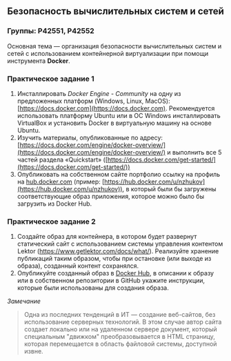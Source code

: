## Безопасность вычислительных систем и сетей

### Группы: P42551, P42552 

Основная тема — организация безопасности вычислительных систем и сетей с использованием контейнерной виртуализации при помощи инструмента **Docker**.



### Практическое задание 1

1. Инсталлировать *Docker Engine - Community* на одну из предложенных платформ (Windows, Linux, MacOS): [https://docs.docker.com](https://docs.docker.com). Рекомендуется использовать платформу Ubuntu или в ОС Windows инсталлировать VirtualBox и установить Docker в виртуальную машину на основе Ubuntu.
2. Изучить материалы, опубликованные по адресу: [https://docs.docker.com/engine/docker-overview/](https://docs.docker.com/engine/docker-overview/) и выполнить все 5 частей раздела «Quickstart» ([https://docs.docker.com/get-started/](https://docs.docker.com/get-started/))
3. Опубликовать на собственном сайте портфолио cсылку на профиль на [hub.docker.com]() (пример: [https://hub.docker.com/u/nzhukov](https://hub.docker.com/u/nzhukov)), в который были бы загружены соответствующие образ приложения, которое можно было бы загрузить из Docker Hub.



### Практическое задание 2

1. Создайте образ для контейнера, в котором будет развернут статический сайт с использованием системы управления контентом Lektor (https://www.getlektor.com/docs/what/). Реализуйте хранение публикаций таким образом, чтобы при остановке (или выходе из образа), созданный контент сохранялся.
2. Опубликуйте созданный образ в [Docker Hub](https://hub.docker.com), в описании к образу или в собственном репозитории в GitHub укажите инструкции, которые были использованы для создания образа.



*Замечание* 

> Одна из последних тенденций в ИТ — создание веб-сайтов, без использование серверных технологий. В этом случае автор сайта создает локально или на удаленном сервере документ, который специальным "движком" преобразовывается в HTML страницу, которая перемещается в область файловой системы, доступной извне.


